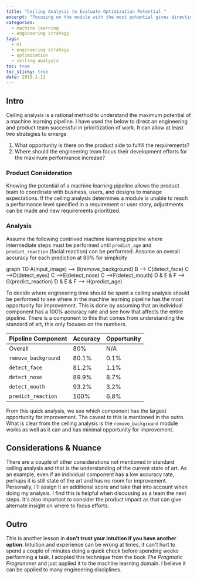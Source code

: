 ```yaml
---
title: "Ceiling Analysis to Evaluate Optimization Potential " 
excerpt: "Focusing on the module with the most potential gives direction on where to optimize the model pipeline"
categories:
  - machine learning
  - engineering strategy
tags:
  - ml
  - engineering strategy
  - optimization
  - ceiling analysis
toc: true
toc_sticky: true
date: 2019-1-11
---
```

<script>
MathJax = {
  tex: {
    inlineMath: [['$', '$'], ['\\(', '\\)']],
    displayMath: [ ['$$', '$$'], ['\\[', '\\]'] ],
  },
  svg: {
    fontCache: 'global'
  }
};
</script>
<script type="text/javascript" id="MathJax-script" async
  src="https://cdn.jsdelivr.net/npm/mathjax@3/es5/tex-svg.js">
</script>
<script async src="https://unpkg.com/mermaid@8.6.4/dist/mermaid.min.js"></script>

## Intro
Ceiling analysis is a rational method to understand the maximum potential of a machine learning pipeline. I have used the below to direct an engineering and product team successful in prioritization of work. It can allow at least two strategies to emerge
1. What opportunity is there on the product side to fulfill the requirements?
2. Where should the engineering team focus their development efforts for the maximum performance increase?

### Product Consideration
Knowing the potential of a machine learning pipeline allows the product team to coordinate with business, users, and designs to manage expectations. If the ceiling analysis determines a module is unable to reach a performance level specified in a requirement or user story, adjustments can be made and new requirements prioritized.

### Analysis
Assume the following contrived machine learning pipeline where intermediate steps must be performed until `predict_age` and `predict_reaction` (facial reaction) can be performed. Assume an overall accuracy for each prediction at 80% for simplicity

<div class="mermaid" font-size='50px'>
graph TD
	A(input_image) --> B(remove_background)
	B --> C(detect_face)
	C -->D(detect_eyes)
	C -->E(detect_nose)
	C -->F(detect_mouth)
  D & E & F --> G(predict_reaction)
  D & E & F --> H(predict_age)
</div>


To decide where engineering time should be spent a ceiling analysis should be performed to see where in the machine learning pipeline has the most opportunity for improvement. This is done by assuming that an individual component has a 100% accuracy rate and see how that affects the entire pipeline. There is a component to this that comes from understanding the standard of art, this only focuses on the numbers.

|Pipeline Component|Accuracy|Opportunity
|----|----|----|
|Overall|80%|N/A|
|`remove_background`|80.1%|0.1%|
|`detect_face`|81.2%|1.1%|
|`detect_nose`|89.9%|8.7%|
|`detect_mouth`|93.2%|3.2%|
|`predict_reaction`|100%|6.8%|

From this quick analysis, we see which component has the largest opportunity for improvement. The caveat to this is mentioned in the outro. What is clear from the ceiling analysis is the `remove_background` module works as well as it can and has minimal opportunity for improvement.

## Considerations & Nuance
There are a couple of other considerations not mentioned in standard ceiling analysis and that is the understanding of the current state of art. As an example, even if an individual component has a low accuracy rate, perhaps it is still state of the art and has no room for improvement. Personally, I'll assign it an additional score and take that into account when doing my analysis. I find this is helpful when discussing as a team the next steps. 
It's also important to consider the product impact as that can give alternate insight on where to focus efforts.

## Outro
This is another lesson in **don't trust your intuition if you have another option**. Intuition and experience can be wrong at times, it can't hurt to spend a couple of minutes doing a quick check before spending weeks performing a task. I adopted this technique from the book *The Pragmatic Programmer* and just applied it to the machine learning domain. I believe it can be applied to many engineering disciplines.